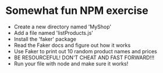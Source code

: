 # Somewhat fun NPM exercise

* Create a new directory named 'MyShop'
* Add a file named 'listProducts.js'
* Install the 'faker' package
* Read the Faker docs and figure out how it works
* Use Faker to print out 10 random product names and prices
* BE RESOURCEFUL! DON'T CHEAT AND FAST FORWARD!!!
* Run your file with node and make sure it works!
